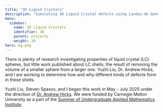 ```yaml
---
title: "3D Liquid Crystals"
description: "Simulating 3D Liquid Crystal defects using Landau-de Gennes theory"
menu:
  sidebar:
    name: 3D Liquid Crystals
    identifier: 3D
    parent: projects
    weight: 10
hero: bg.png
---
```


There is plenty of research investigating properties of liquid crystal (LC) spheres, but little work published about LC shells, the result of removing the volume of a smaller sphere from a larger one. Yuzhi Liu, Dr. Andrew Hicks, and I are working to determine how and why different kinds of defects form in these shells.

Yuzhi Liu, Steven Spasov, and I began this work in May - July 2025 under the direction of [Dr. Andrew Hicks](https://andrewhicks.info/). We were funded by Carnegie Mellon University as a part of the [Summer of Undergraduate Applied Mathematics Institute](https://www.cmu.edu/math/undergrad/suami/index.html). 